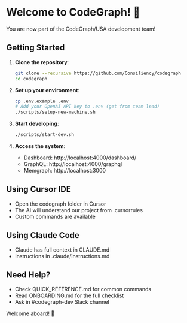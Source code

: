 # Welcome to CodeGraph! 🚀

You are now part of the CodeGraph/USA development team!

## Getting Started

1. **Clone the repository**:
   ```bash
   git clone --recursive https://github.com/Consiliency/codegraph
   cd codegraph
   ```

2. **Set up your environment**:
   ```bash
   cp .env.example .env
   # Add your OpenAI API key to .env (get from team lead)
   ./scripts/setup-new-machine.sh
   ```

3. **Start developing**:
   ```bash
   ./scripts/start-dev.sh
   ```

4. **Access the system**:
   - Dashboard: http://localhost:4000/dashboard/
   - GraphQL: http://localhost:4000/graphql
   - Memgraph: http://localhost:3000

## Using Cursor IDE
- Open the codegraph folder in Cursor
- The AI will understand our project from .cursorrules
- Custom commands are available

## Using Claude Code
- Claude has full context in CLAUDE.md
- Instructions in .claude/instructions.md

## Need Help?
- Check QUICK_REFERENCE.md for common commands
- Read ONBOARDING.md for the full checklist
- Ask in #codegraph-dev Slack channel

Welcome aboard! 🎉
